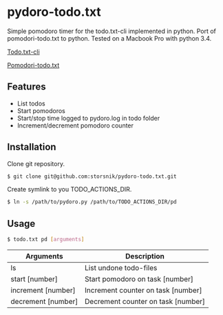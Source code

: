 pydoro-todo.txt
===============

Simple pomodoro timer for the todo.txt-cli implemented in python.
Port of pomodori-todo.txt to python.
Tested on a Macbook Pro with python 3.4.

[Todo.txt-cli](https://github.com/ginatrapani/todo.txt-cli)

[Pomodori-todo.txt](https://github.com/metalelf0/pomodori-todo.txt)

Features
--------

- List todos
- Start pomodoros
- Start/stop time logged to pydoro.log in todo folder
- Increment/decrement pomodoro counter

Installation
------------

Clone git repository.
```sh
$ git clone git@github.com:storsnik/pydoro-todo.txt.git
```
Create symlink to you TODO_ACTIONS_DIR.
```sh
$ ln -s /path/to/pydoro.py /path/to/TODO_ACTIONS_DIR/pd
```

Usage
-----
```sh
$ todo.txt pd [arguments]
```

|Arguments           | Description                        |
|--------------------|------------------------------------|
| ls                 | List undone todo-files             |
| start [number]     | Start pomodoro on task [number]    |
| increment [number] | Increment counter on task [number] |
| decrement [number] | Decrement counter on task [number] |

